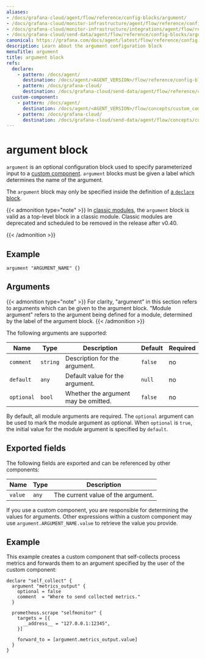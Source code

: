 ```yaml
---
aliases:
- /docs/grafana-cloud/agent/flow/reference/config-blocks/argument/
- /docs/grafana-cloud/monitor-infrastructure/agent/flow/reference/config-blocks/argument/
- /docs/grafana-cloud/monitor-infrastructure/integrations/agent/flow/reference/config-blocks/argument/
- /docs/grafana-cloud/send-data/agent/flow/reference/config-blocks/argument/
canonical: https://grafana.com/docs/agent/latest/flow/reference/config-blocks/argument/
description: Learn about the argument configuration block
menuTitle: argument
title: argument block
refs:
  declare:
    - pattern: /docs/agent/
      destination: /docs/agent/<AGENT_VERSION>/flow/reference/config-blocks/declare/
    - pattern: /docs/grafana-cloud/
      destination: /docs/grafana-cloud/send-data/agent/flow/reference/config-blocks/declare/
  custom-component:
    - pattern: /docs/agent/
      destination: /docs/agent/<AGENT_VERSION>/flow/concepts/custom_components/
    - pattern: /docs/grafana-cloud/
      destination: /docs/grafana-cloud/send-data/agent/flow/concepts/custom_components/
---
```


# argument block

`argument` is an optional configuration block used to specify parameterized input to a [custom component](ref:custom-component).
`argument` blocks must be given a label which determines the name of the argument.

The `argument` block may only be specified inside the definition of [a `declare` block](ref:declare).

{{< admonition type="note" >}}
In [classic modules][], the `argument` block is valid as a top-level block in a classic module.
Classic modules are deprecated and scheduled to be removed in the release after v0.40.

[classic modules]: https://grafana.com/docs/agent/<AGENT_VERSION>/flow/concepts/modules/#classic-modules-deprecated
{{< /admonition >}}

## Example

```river
argument "ARGUMENT_NAME" {}
```

## Arguments

{{< admonition type="note" >}}
For clarity, "argument" in this section refers to arguments which can be given to the argument block.
"Module argument" refers to the argument being defined for a module, determined by the label of the argument block.
{{< /admonition >}}

The following arguments are supported:

Name       | Type     | Description                          | Default | Required
-----------|----------|--------------------------------------|---------|---------
`comment`  | `string` | Description for the argument.        | `false` | no
`default`  | `any`    | Default value for the argument.      | `null`  | no
`optional` | `bool`   | Whether the argument may be omitted. | `false` | no

By default, all module arguments are required.
The `optional` argument can be used to mark the module argument as optional.
When `optional` is `true`, the initial value for the module argument is specified by `default`.

## Exported fields

The following fields are exported and can be referenced by other components:

Name    | Type  | Description
--------|-------|-----------------------------------
`value` | `any` | The current value of the argument.

If you use a custom component, you are responsible for determining the values for arguments.
Other expressions within a custom component may use `argument.ARGUMENT_NAME.value` to retrieve the value you provide.

## Example

This example creates a custom component that self-collects process metrics and forwards them to an argument specified by the user of the custom component:

```river
declare "self_collect" {
  argument "metrics_output" {
    optional = false
    comment  = "Where to send collected metrics."
  }

  prometheus.scrape "selfmonitor" {
    targets = [{
      __address__ = "127.0.0.1:12345",
    }]

    forward_to = [argument.metrics_output.value]
  }
}
```

